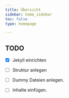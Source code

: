 ```yaml
---
title: Übersicht
sidebar: home_sidebar
toc: false
type: homepage

---
```

## TODO 

- [x] Jekyll einrichten
- [ ] Struktur anlegen
- [ ] Dummy Dateien anlegen.
- [ ] Inhalte einfügen.

